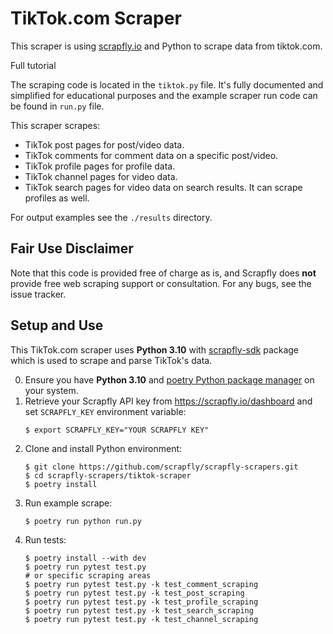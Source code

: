# TikTok.com Scraper

This scraper is using [scrapfly.io](https://scrapfly.io/) and Python to scrape data from tiktok.com. 

Full tutorial 

The scraping code is located in the `tiktok.py` file. It's fully documented and simplified for educational purposes and the example scraper run code can be found in `run.py` file.

This scraper scrapes:
- TikTok post pages for post/video data.
- TikTok comments for comment data on a specific post/video.
- TikTok profile pages for profile data.
- TikTok channel pages for video data.
- TikTok search pages for video data on search results. It can scrape profiles as well.

For output examples see the `./results` directory.

## Fair Use Disclaimer

Note that this code is provided free of charge as is, and Scrapfly does __not__ provide free web scraping support or consultation. For any bugs, see the issue tracker.

## Setup and Use

This TikTok.com scraper uses __Python 3.10__ with [scrapfly-sdk](https://pypi.org/project/scrapfly-sdk/) package which is used to scrape and parse TikTok's data.

0. Ensure you have __Python 3.10__ and [poetry Python package manager](https://python-poetry.org/docs/#installation) on your system.
1. Retrieve your Scrapfly API key from <https://scrapfly.io/dashboard> and set `SCRAPFLY_KEY` environment variable:
    ```shell
    $ export SCRAPFLY_KEY="YOUR SCRAPFLY KEY"
    ```
2. Clone and install Python environment:
    ```shell
    $ git clone https://github.com/scrapfly/scrapfly-scrapers.git
    $ cd scrapfly-scrapers/tiktok-scraper
    $ poetry install
    ```
3. Run example scrape:
    ```shell
    $ poetry run python run.py
    ```
4. Run tests:
    ```shell
    $ poetry install --with dev
    $ poetry run pytest test.py
    # or specific scraping areas
    $ poetry run pytest test.py -k test_comment_scraping
    $ poetry run pytest test.py -k test_post_scraping
    $ poetry run pytest test.py -k test_profile_scraping
    $ poetry run pytest test.py -k test_search_scraping
    $ poetry run pytest test.py -k test_channel_scraping
    ```
